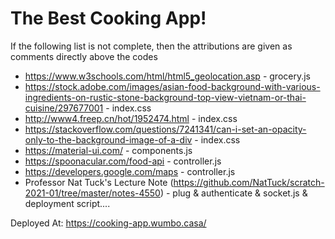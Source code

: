 # The Best Cooking App!
If the following list is not complete, then the attributions are given as comments directly above the codes
- https://www.w3schools.com/html/html5_geolocation.asp - grocery.js
- https://stock.adobe.com/images/asian-food-background-with-various-ingredients-on-rustic-stone-background-top-view-vietnam-or-thai-cuisine/297677001 - index.css
- http://www4.freep.cn/hot/1952474.html - index.css 
- https://stackoverflow.com/questions/7241341/can-i-set-an-opacity-only-to-the-background-image-of-a-div - index.css
- https://material-ui.com/ - components.js
- https://spoonacular.com/food-api - controller.js
- https://developers.google.com/maps - controller.js
- Professor Nat Tuck's Lecture Note (https://github.com/NatTuck/scratch-2021-01/tree/master/notes-4550) - plug & authenticate & socket.js & deployment script....


Deployed At: https://cooking-app.wumbo.casa/
